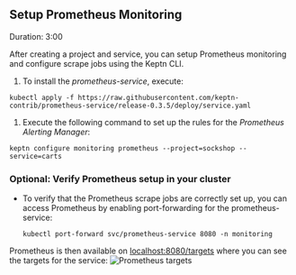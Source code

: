 
## Setup Prometheus Monitoring
Duration: 3:00

After creating a project and service, you can setup Prometheus monitoring and configure scrape jobs using the Keptn CLI. 

1. To install the *prometheus-service*, execute: 
  ```
  kubectl apply -f https://raw.githubusercontent.com/keptn-contrib/prometheus-service/release-0.3.5/deploy/service.yaml
  ```

1. Execute the following command to set up the rules for the *Prometheus Alerting Manager*:
  ```
  keptn configure monitoring prometheus --project=sockshop --service=carts
  ```

### Optional: Verify Prometheus setup in your cluster
* To verify that the Prometheus scrape jobs are correctly set up, you can access Prometheus by enabling port-forwarding for the prometheus-service:

    ```
    kubectl port-forward svc/prometheus-service 8080 -n monitoring
    ```

Prometheus is then available on [localhost:8080/targets](http://localhost:8080/targets) where you can see the targets for the service:
![Prometheus targets](./assets/prometheus-targets.png")
